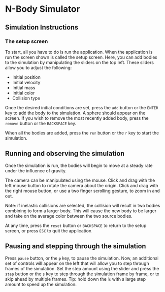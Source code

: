 # N-Body Simulator

## Simulation Instructions
### The setup screen
To start, all you have to do is run the application. When the application is run the screen shown is called the setup screen. Here, you can add bodies to the simulation by manipulating the sliders on the top left. These sliders allow you to adjust the following:
* Initial position
* Initial velocity
* Initial mass
* Initial color
* Collision type

Once the desired initial conditions are set, press the `add` button or the `ENTER` key to add the body to the simulation. A sphere should appear on the screen. If you wish to remove the most recently added body, press the `remove` button or the `BACKSPACE` key.

When all the bodies are added, press the `run` button or the `r` key to start the simulation.

## Running and observing the simulation
Once the simulation is run, the bodies will begin to move at a steady rate under the influence of gravity.

The camera can be manipulated using the mouse. Click and drag with the left mouse button to rotate the camera about the origin. Click and drag with the right mouse button, or use a two finger scrolling gesture, to zoom in and out.

Note: if inelastic collisions are selected, the collision will result in two bodies combining to form a larger body. This will cause the new body to be larger and take on the average color between the two source bodies.   

At any time, press the `reset` button or `BACKSPACE` to return to the setup screen, or press `ESC` to quit the application.

## Pausing and stepping through the simulation
Press `pause` button, or the `p` key, to pause the simulation. Now, an additional set of controls will appear on the left that will allow you to step through frames of the simulation. Set the step amount using the slider and press the `step` button or the `s` key to step through the simulation frame by frame, or to skip ahead by multiple frames. Tip: hold down the l`s` with a large step amount to speed up the simulation.